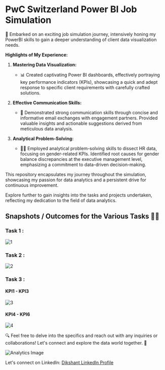 # PwC Switzerland Power BI Job Simulation

🚀 Embarked on an exciting job simulation journey, intensively honing my PowerBI skills to gain a deeper understanding of client data visualization needs.

**Highlights of My Experience:**

1. **Mastering Data Visualization:**
   - 📊 Created captivating Power BI dashboards, effectively portraying key performance indicators (KPIs), showcasing a quick and adept response to specific client requirements with carefully crafted solutions.

2. **Effective Communication Skills:**
   - 📧 Demonstrated strong communication skills through concise and informative email exchanges with engagement partners. Provided valuable insights and actionable suggestions derived from meticulous data analysis.

3. **Analytical Problem-Solving:**
   - 🕵️‍♂️ Employed analytical problem-solving skills to dissect HR data, focusing on gender-related KPIs. Identified root causes for gender balance discrepancies at the executive management level, emphasizing a commitment to data-driven decision-making.

This repository encapsulates my journey throughout the simulation, showcasing my passion for data analytics and a persistent drive for continuous improvement.

Explore further to gain insights into the tasks and projects undertaken, reflecting my dedication to the field of data analytics.

## Snapshots / Outcomes for the Various Tasks 📸🚀

### Task 1 :
![1](https://github.com/DevilHand420/PWC-Power-BI/assets/104151198/ffaf7e22-6c4d-4e20-ab2a-0c1c9521662c)

### Task 2 :
![2](https://github.com/DevilHand420/PWC-Power-BI/assets/104151198/eda0db3c-a24e-4fe4-a7dc-fdc979cffe75)

### Task 3 :
#### KPI1 - KPI3
![3](https://github.com/DevilHand420/PWC-Power-BI/assets/104151198/d91aa2fd-07b2-4e70-8592-aee64cb5ce08)

#### KPI4 - KPI6
![4](https://github.com/DevilHand420/PWC-Power-BI/assets/104151198/b07588aa-bdb9-4d0c-9009-0b27d57892d8)

🔍 Feel free to delve into the specifics and reach out with any inquiries or collaborations! Let's connect and explore the data world together. 🌟

![Analytics Image](https://i.ytimg.com/vi/sgeN2NjXf7c/maxresdefault.jpg?sqp=-oaymwEmCIAKENAF8quKqQMa8AEB-AH-CYAC0AWKAgwIABABGH8gOigTMA8=&rs=AOn4CLDFxiW_icQQYD1xdF8croDS-ta4rQ)

Let's connect on LinkedIn: [Dikshant LinkedIn Profile](https://www.linkedin.com/in/dikshant-sharma-b41539232/)
